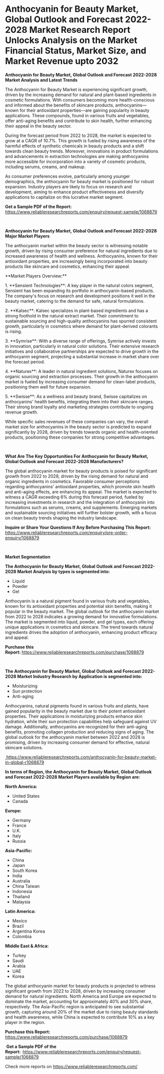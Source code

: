 <p><h1>Anthocyanin for Beauty Market, Global Outlook and Forecast 2022-2028 Market Research Report Unlocks Analysis on the Market Financial Status, Market Size, and Market Revenue upto 2032</h1></p><p><strong>Anthocyanin for Beauty Market, Global Outlook and Forecast 2022-2028 Market Analysis and Latest Trends</strong></p>
<p><p>The Anthocyanin for Beauty Market is experiencing significant growth, driven by the increasing demand for natural and plant-based ingredients in cosmetic formulations. With consumers becoming more health-conscious and informed about the benefits of skincare products, anthocyanins—known for their antioxidant properties—are gaining popularity in beauty applications. These compounds, found in various fruits and vegetables, offer anti-aging benefits and contribute to skin health, further enhancing their appeal in the beauty sector.</p><p>During the forecast period from 2022 to 2028, the market is expected to grow at a CAGR of 10.7%. This growth is fueled by rising awareness of the harmful effects of synthetic chemicals in beauty products and a shift towards clean beauty trends. Moreover, innovations in product formulations and advancements in extraction technologies are making anthocyanins more accessible for incorporation into a variety of cosmetic products, including serums, creams, and makeup.</p><p>As consumer preferences evolve, particularly among younger demographics, the anthocyanin for beauty market is positioned for robust expansion. Industry players are likely to focus on research and development, aiming to enhance product effectiveness and diversify applications to capitalize on this lucrative market segment.</p></p>
<p><strong>Get a Sample PDF of the Report:&nbsp;</strong> <a href="https://www.reliableresearchreports.com/enquiry/request-sample/1068879?utm_campaign=2641&utm_medium=2&utm_source=Github&utm_content=ia&utm_term=21032025&utm_id=anthocyanin-for-beauty-market-global-outlook-and-forecast-2022-2028">https://www.reliableresearchreports.com/enquiry/request-sample/1068879</a></p>
<p>&nbsp;</p>
<p><strong>Anthocyanin for Beauty Market, Global Outlook and Forecast 2022-2028 Major Market Players</strong></p>
<p><p>The anthocyanin market within the beauty sector is witnessing notable growth, driven by rising consumer preference for natural ingredients due to increased awareness of health and wellness. Anthocyanins, known for their antioxidant properties, are increasingly being incorporated into beauty products like skincare and cosmetics, enhancing their appeal.</p><p>**Market Players Overview:**</p><p>1. **Sensient Technologies**: A key player in the natural colors segment, Sensient has been expanding its portfolio in anthocyanin-based products. The company's focus on research and development positions it well in the beauty market, catering to the demand for safe, natural formulations.</p><p>2. **Kalsec**: Kalsec specializes in plant-based ingredients and has a strong foothold in the natural extract market. Their commitment to sustainable sourcing and high-quality anthocyanins has spurred consistent growth, particularly in cosmetics where demand for plant-derived colorants is rising.</p><p>3. **Symrise**: With a diverse range of offerings, Symrise actively invests in innovation, particularly in natural color solutions. Their extensive research initiatives and collaborative partnerships are expected to drive growth in the anthocyanin segment, projecting a substantial increase in market share over the forecast period.</p><p>4. **Naturex**: A leader in natural ingredient solutions, Naturex focuses on organic sourcing and extraction processes. Their growth in the anthocyanin market is fueled by increasing consumer demand for clean-label products, positioning them well for future expansion.</p><p>5. **Swisse**: As a wellness and beauty brand, Swisse capitalizes on anthocyanins' health benefits, integrating them into their skincare ranges. Their strong brand loyalty and marketing strategies contribute to ongoing revenue growth.</p><p>While specific sales revenues of these companies can vary, the overall market size for anthocyanins in the beauty sector is predicted to expand significantly by 2028, driven by trends towards organic and health-oriented products, positioning these companies for strong competitive advantages.</p></p>
<p>&nbsp;</p>
<p><strong>What Are The Key Opportunities For Anthocyanin for Beauty Market, Global Outlook and Forecast 2022-2028 Manufacturers?</strong></p>
<p><p>The global anthocyanin market for beauty products is poised for significant growth from 2022 to 2028, driven by the rising demand for natural and organic ingredients in cosmetics. Favorable consumer perceptions regarding anthocyanins' antioxidant properties, which promote skin health and anti-aging effects, are enhancing its appeal. The market is expected to witness a CAGR exceeding 6% during this forecast period, fueled by increasing investments in research and the integration of anthocyanin into formulations such as serums, creams, and supplements. Emerging markets and sustainable sourcing initiatives will further bolster growth, with a focus on clean beauty trends shaping the industry landscape.</p></p>
<p><strong>Inquire or Share Your Questions If Any Before Purchasing This Report:</strong> <a href="https://www.reliableresearchreports.com/enquiry/pre-order-enquiry/1068879?utm_campaign=2641&utm_medium=2&utm_source=Github&utm_content=ia&utm_term=21032025&utm_id=anthocyanin-for-beauty-market-global-outlook-and-forecast-2022-2028">https://www.reliableresearchreports.com/enquiry/pre-order-enquiry/1068879</a></p>
<p>&nbsp;</p>
<p><strong>Market Segmentation</strong></p>
<p><strong>The Anthocyanin for Beauty Market, Global Outlook and Forecast 2022-2028 Market Analysis by types is segmented into:</strong></p>
<p><ul><li>Liquid</li><li>Powder</li><li>Gel</li></ul></p>
<p><p>Anthocyanin is a natural pigment found in various fruits and vegetables, known for its antioxidant properties and potential skin benefits, making it popular in the beauty market. The global outlook for the anthocyanin market from 2022 to 2028 indicates a growing demand for innovative formulations. The market is segmented into liquid, powder, and gel types, each offering unique applications in cosmetics and skincare. The trend towards natural ingredients drives the adoption of anthocyanin, enhancing product efficacy and appeal.</p></p>
<p><strong>Purchase this Report:&nbsp;</strong><a href="https://www.reliableresearchreports.com/purchase/1068879?utm_campaign=2641&utm_medium=2&utm_source=Github&utm_content=ia&utm_term=21032025&utm_id=anthocyanin-for-beauty-market-global-outlook-and-forecast-2022-2028">https://www.reliableresearchreports.com/purchase/1068879</a></p>
<p>&nbsp;</p>
<p><strong>The Anthocyanin for Beauty Market, Global Outlook and Forecast 2022-2028 Market Industry Research by Application is segmented into:</strong></p>
<p><ul><li>Moisturizing</li><li>Sun protection</li><li>Anti-aging</li></ul></p>
<p><p>Anthocyanins, natural pigments found in various fruits and plants, have gained popularity in the beauty market due to their potent antioxidant properties. Their applications in moisturizing products enhance skin hydration, while their sun protection capabilities help safeguard against UV damage. Additionally, anthocyanins are recognized for their anti-aging benefits, promoting collagen production and reducing signs of aging. The global outlook for the anthocyanin market between 2022 and 2028 is promising, driven by increasing consumer demand for effective, natural skincare solutions.</p></p>
<p><a href="https://www.reliableresearchreports.com/anthocyanin-for-beauty-market-in-global-r1068879?utm_campaign=2641&utm_medium=2&utm_source=Github&utm_content=ia&utm_term=21032025&utm_id=anthocyanin-for-beauty-market-global-outlook-and-forecast-2022-2028">&nbsp;https://www.reliableresearchreports.com/anthocyanin-for-beauty-market-in-global-r1068879</a></p>
<p><strong>In terms of Region, the Anthocyanin for Beauty Market, Global Outlook and Forecast 2022-2028 Market Players available by Region are:</strong></p>
<p>
    <p> <strong> North America: </strong>
        <ul>
            <li>United States</li>
            <li>Canada</li>
        </ul>
        </p> 
    <p> <strong> Europe: </strong>
        <ul>
            <li>Germany</li>
            <li>France</li>
            <li>U.K.</li>
            <li>Italy</li>
            <li>Russia</li>
        </ul>
        </p> 
    <p> <strong> Asia-Pacific: </strong>
        <ul>
            <li>China</li>
            <li>Japan</li>
            <li>South Korea</li>
            <li>India</li>
            <li>Australia</li>
            <li>China Taiwan</li>
            <li>Indonesia</li>
            <li>Thailand</li>
            <li>Malaysia</li>
        </ul>
        </p> 
    <p> <strong> Latin America: </strong>
        <ul>
            <li>Mexico</li>
            <li>Brazil</li>
            <li>Argentina Korea</li>
            <li>Colombia</li>
        </ul>
        </p> 
    <p> <strong> Middle East & Africa: </strong>
        <ul>
            <li>Turkey</li>
            <li>Saudi</li>
            <li>Arabia</li>
            <li>UAE</li>
            <li>Korea</li>
        </ul>
    </p>
    </p>
<p><p>The global anthocyanin market for beauty products is projected to witness significant growth from 2022 to 2028, driven by increasing consumer demand for natural ingredients. North America and Europe are expected to dominate the market, accounting for approximately 40% and 30% share, respectively. The Asia-Pacific region is anticipated to see substantial growth, capturing around 20% of the market due to rising beauty standards and health awareness, while China is expected to contribute 10% as a key player in the region.</p></p>
<p><strong>Purchase this Report: </strong><a href="https://www.reliableresearchreports.com/purchase/1068879?utm_campaign=2641&utm_medium=2&utm_source=Github&utm_content=ia&utm_term=21032025&utm_id=anthocyanin-for-beauty-market-global-outlook-and-forecast-2022-2028">https://www.reliableresearchreports.com/purchase/1068879</a></p>
<p>&nbsp;<strong>Get a Sample PDF of the Report:&nbsp;&nbsp;</strong><a href="https://www.reliableresearchreports.com/enquiry/request-sample/1068879?utm_campaign=2641&utm_medium=2&utm_source=Github&utm_content=ia&utm_term=21032025&utm_id=anthocyanin-for-beauty-market-global-outlook-and-forecast-2022-2028">https://www.reliableresearchreports.com/enquiry/request-sample/1068879</a></p>
<p><strong></strong></p>
<p>Check more reports on <a href="https://www.reliableresearchreports.com/?utm_campaign=2641&utm_medium=2&utm_source=Github&utm_content=ia&utm_term=21032025&utm_id=anthocyanin-for-beauty-market-global-outlook-and-forecast-2022-2028">https://www.reliableresearchreports.com/</a></p>